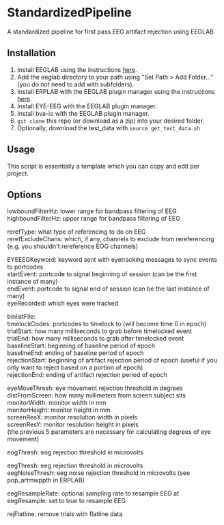 # StandardizedPipeline
A standardized pipeline for first pass EEG artifact rejection using EEGLAB

## Installation

1. Install EEGLAB using the instructions [here](https://sccn.ucsd.edu/eeglab/downloadtoolbox.php/download.php).
2. Add the eeglab directory to your path using "Set Path > Add Folder..." (you do not need to add with subfolders).
3. Install ERPLAB with the EEGLAB plugin manager using the instructions [here](https://github.com/lucklab/erplab/wiki/Installation).
4. Install EYE-EEG with the EEGLAB plugin manager.
5. Install bva-io with the EEGLAB plugin manager.
6. `git clone` this repo (or download as a zip) into your desired folder.
7. Optionally, download the test_data with `source get_test_data.sh`

## Usage

This script is essentially a template which you can copy and edit per project.

## Options
lowboundFilterHz: lower range for bandpass filtering of EEG<br />
highboundFilterHz: upper range for bandpass filtering of EEG<br />

rerefType: what type of referencing to do on EEG<br />
rerefExcludeChans: which, if any, channels to exclude from rereferencing (e.g. you shouldn't rereference EOG channels)<br />

EYEEEGKeyword: keyword sent with eyetracking messages to sync events to portcodes<br />
startEvent: portcode to signal beginning of session (can be the first instance of many)<br />
endEvent: portcode to signal end of session (can be the last instance of many)<br />
eyeRecorded: which eyes were tracked<br />

binlistFile:<br />
timelockCodes: portcodes to timelock to (will become time 0 in epoch)<br />
trialStart: how many milliseconds to grab before timelocked event <br />
trialEnd: how many milliseconds to grab after timelocked event<br />
baselineStart: beginning of baseline period of epoch<br />
baselineEnd: ending of baseline period of epoch<br />
rejectionStart: beginning of artifact rejection period of epoch (useful if you only want to reject based on a portion of epoch)<br />
rejectionEnd: ending of artifact rejection period of epoch<br />

eyeMoveThresh: eye movement rejection threshold in degrees <br />
distFromScreen: how many millimeters from screen subject sits<br />
monitorWidth: monitor width in mm<br />
monitorHeight: monitor height in mm<br />
screenResX: monitor resolution width in pixels<br />
screenResY: monitor resolution height in pixels<br />
(the previous 5 parameters are necessary for calculating degrees of eye movement)<br />

eogThresh: eog rejection threshold in microvolts<br />

eegThresh: eeg rejection threshold in microvolts<br />
eegNoiseThresh: eeg noise rejection threshold in microvolts (see pop_artmwppth in ERPLAB)<br />

eegResampleRate: optional sampling rate to resample EEG at<br />
eegResample: set to true to resample EEG<br />

rejFlatline: remove trials with flatline data <br />
